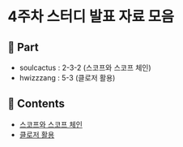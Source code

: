 # 4주차 스터디 발표 자료 모음

## 🧐 Part

-   soulcactus : 2-3-2 (스코프와 스코프 체인)
-   hwizzzang : 5-3 (클로저 활용)

## 📝 Contents

-   [스코프와 스코프 체인](part04/README.md)
-   [클로저 활용](part08/README.md)
